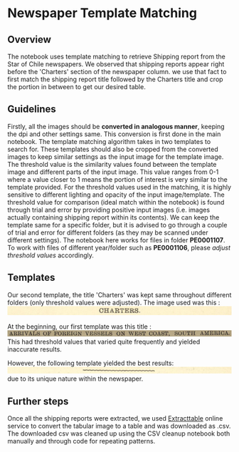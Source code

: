 # Newspaper Template Matching

## Overview
The notebook uses template matching to retrieve Shipping report from the Star of Chile newspapers. We observed that shipping reports appear right before the 'Charters' section of the newspaper column. we use that fact to first match the shipping report title followed by the Charters title and crop the portion in between to get our desired table. 
## Guidelines
Firstly, all the images should be **converted in analogous manner**, keeping the dpi and other settings same. This conversion is first done in the main notebook. The template matching algorithm takes in two templates to search for. These templates should also be cropped from the converted images to keep similar settings as the input image for the template image. 
The threshold value is the similarity values found between the template image and different parts of the input image. This value ranges from 0-1 where a value closer to 1 means the portion of interest is very similar to the template provided. For the threshold values used in the matching, it is highly sensitive to different lighting and opacity of the input image/template. The threshold value for comparison (ideal match within the notebook) is found through trial and error by providing positive input images (i.e. images actually containing shipping report within its contents). We can keep the template same for a specific folder, but it is advised to go through a couple of trial and error for different folders (as they may be scanned under different settings). The notebook here works for files in folder **PE0001107**. To work with files of different year/folder such as **PE0001106**, please _adjust threshold values_ accordingly.


## Templates
Our second template, the title 'Charters' was kept same throughout different folders (only threshold values were adjusted). The image used was this : ![template2](https://github.com/kshakib22/Newspaper-Template-Matching/blob/f2185ace52e759e9910da363ce8fc76d89312eb9/template%202.jpg)

At the beginning, our first template was this title : ![old_template1](https://github.com/kshakib22/Newspaper-Template-Matching/blob/f2185ace52e759e9910da363ce8fc76d89312eb9/old%20template%201.jpg) This had threshold values that varied quite frequently and yielded inaccurate results.

However, the following template yielded the best results: ![new_template1](https://github.com/kshakib22/Newspaper-Template-Matching/blob/f2185ace52e759e9910da363ce8fc76d89312eb9/template%201.jpg) due to its unique nature within the newspaper.

## Further steps
Once all the shipping reports were extracted, we used [Extracttable](https://extracttable.com/) online service to convert the tabular image to a table and was downloaded as .csv. The downloaded csv was cleaned up using the CSV cleanup notebook both manually and through code for repeating patterns.
